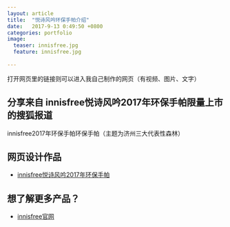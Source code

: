 ```yaml
---
layout: article
title:  "悦诗风吟环保手帕介绍"
date:   2017-9-13 0:49:50 +0800
categories: portfolio
image:
  teaser: innisfree.jpg
  feature: innisfree.jpg
  
---
```

打开网页里的链接则可以进入我自己制作的网页（有视频、图片、文字）

## 分享来自 innisfree悦诗风吟2017年环保手帕限量上市的搜狐报道

 innisfree2017年环保手帕环保手帕（主题为济州三大代表性森林）

## 网页设计作品

- <a href="https://ying-fang.github.io/portfolio/Innisfree/" target="_blank">innisfree悦诗风吟2017年环保手帕</a>

## 想了解更多产品？
- [innisfree官网](https://www.innisfree.cn/Main.do?ref=2&source=https://www.baidu.com/link%3Furl=w7ZSLEdcjrgy0rFhiNQbDZ4m-oiH5xMFOtTnzcdLvy28Jwoeli4JNRNRukMoK3jK%26wd=%26eqid=c4082770000029e0000000065a4fbd8b)
